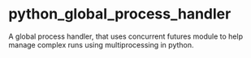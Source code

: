 # python_global_process_handler
A global process handler, that uses concurrent futures module to help manage complex runs using multiprocessing in python.

